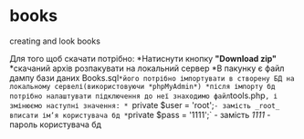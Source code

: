 # books
creating and look books

Для того щоб скачати потрібно:
*Натиснути кнопку __"Download zip"__
    *скачаний архів розпакувати на локальний сервер
*В пакунку є файл дампу бази даних  Books.sql`
    *його потрібно імпортувати в створену БД на локальному сервелі(використовуючи *phpMyAdmin*)
    *після імпорту бд потрібно налаштувати підключення до неї знаходимо файл `tools.php`, і змінюємо наступні значення:
        * `private $user = 'root';` - замість _root_ вписати ім’я користувача бд
        * `private $pass = '1111';` - замість _1111_ - пароль користувача бд
